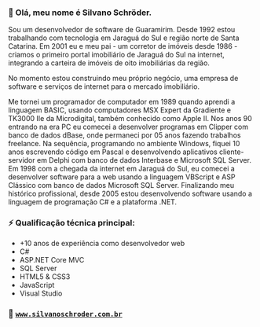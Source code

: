### 👋 Olá, meu nome é Silvano Schröder.

Sou um desenvolvedor de software de Guaramirim. Desde 1992 estou trabalhando com tecnologia em Jaraguá do Sul e região norte de Santa Catarina. Em 2001 eu e meu pai - um corretor de imóveis desde 1986 - criamos o primeiro portal imobiliário de Jaraguá do Sul na internet, integrando a carteira de imóveis de oito imobiliárias da região.

No momento estou construindo meu próprio negócio, uma empresa de software e serviços de internet para o mercado imobiliário.

Me tornei um programador de computador em 1989 quando aprendi a linguagem BASIC, usando computadores MSX Expert da Gradiente e TK3000 IIe da Microdigital, também conhecido como Apple II. Nos anos 90 entrando na era PC eu comecei a desenvolver programas em Clipper com banco de dados dBase, onde permaneci por 05 anos fazendo trabalhos freelance. Na sequência, programando no ambiente Windows, fiquei 10 anos escrevendo código em Pascal e desenvolvendo aplicativos cliente-servidor em Delphi com banco de dados Interbase e Microsoft SQL Server. Em 1998 com a chegada da internet em Jaraguá do Sul, eu comecei a desenvolver software para a web usando a linguagem VBScript e ASP Clássico com banco de dados Microsoft SQL Server. Finalizando meu histórico profissional, desde 2005 estou desenvolvendo software usando a linguagem de programação C# e a plataforma .NET.

### ⚡ Qualificação técnica principal:
- +10 anos de experiência como desenvolvedor web
- C#
- ASP.NET Core MVC 
- SQL Server 
- HTML5 & CSS3 
- JavaScript
- Visual Studio

### 🚀 [`www.silvanoschroder.com.br`](https://www.silvanoschroder.com.br/)

<!--
**silvanox/silvanox** is a ✨ _special_ ✨ repository because its `README.md` (this file) appears on your GitHub profile.

Here are some ideas to get you started:

- 🔭 I’m currently working on ...
- 🌱 I’m currently learning ...
- 👯 I’m looking to collaborate on ...
- 🤔 I’m looking for help with ...
- 💬 Ask me about ...
- 📫 How to reach me: ...
- 😄 Pronouns: ...
- ⚡ Fun fact: ...
-->
